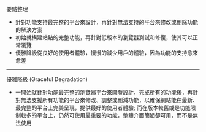 要點整理
- 針對功能支持最完整的平台來設計，再針對無法支持的平台來修改或刪除功能的解決方案
- 初始就構建站點的完整功能，再針對低版本的瀏覽器測試和修復，使其可以正常瀏覽
- 優雅降級從良好的使用者體驗，慢慢的減少用戶的體驗，因為功能的支持愈來愈差

---

優雅降級 (Graceful Degradation)
- 一開始就針對功能最完整的瀏覽器平台來開發設計，完成所有的功能後，再針對無法支援所有功能的平台來修改、調整或刪減功能，以確保網站能在最新、最完整的平台上完美呈現，提供最好的使用者體驗; 而在版本較舊或是功能限制較多的平台上，仍然可使用最重要的功能，整體介面簡陋卻可用，而不是無法使用